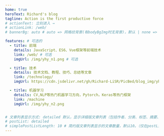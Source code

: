 ```yaml
---
home: true
heroText: Richard's blog
tagline: Action is the first productive force
# actionText: 立刻进入 →
# actionLink: /web/
# bannerBg: auto # auto => 网格纹背景(有bodyBgImg时无背景)，默认 | none => 无 | '大图地址' | background: 自定义背景样式       提示：如发现文本颜色不适应你的背景时可以到palette.styl修改$bannerTextColor变量

features: # 可选的
  - title: 前端
    details: JavaScript、ES6、Vue框架等前端技术
    link: /web/ # 可选
    imgUrl: /img/yhy_n1.png # 可选

  - title: 技术
    details: 技术文档、教程、技巧、总结等文章
    link: /technology/
    imgUrl: https://cdn.jsdelivr.net/gh/Richard-LiSR/PicBed/blog_img/yhy_n4.png

  - title: 机器学习
    details: CV,NLP等热门机器学习方向，Pytorch，Keras等热门框架
    link: /machine
    imgUrl: /img/yhy_n2.png


# 文章列表显示方式: detailed 默认，显示详细版文章列表（包括作者、分类、标签、摘要、分页等）| simple => 显示简约版文章列表（仅标题和日期）| none 不显示文章列表
# postList: detailed
# simplePostListLength: 10 # 简约版文章列表显示的文章数量，默认10。（仅在postList设置为simple时生效）
---
```


